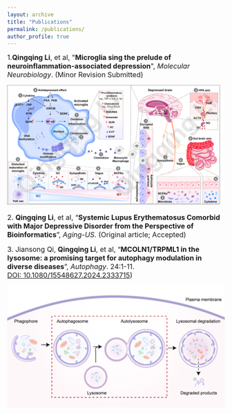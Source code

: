 ```yaml
---
layout: archive
title: "Publications"
permalink: /publications/
author_profile: true
---
```

<span style="font-size:16px;">1.**Qingqing Li**, et al, "**Microglia sing the prelude of neuroinflammation-associated depression**", _Molecular Neurobiology_. (Minor Revision Submitted)</span>

<img src='/images/1.png' /><br> 

<span style="font-size:16px;">2. **Qingqing Li**, et al, “**Systemic Lupus Erythematosus Comorbid with Major Depressive Disorder from the Perspective of Bioinformatics**”, _Aging-US_. (Original article; Accepted)</span>
<br> 

<span style="font-size:16px;">3. Jiansong Qi, **Qingqing Li**, et al, “**MCOLN1/TRPML1 in the lysosome: a promising target for autophagy modulation in diverse diseases**”, _Autophagy_. 24:1-11.  
<a href="https://pubmed.ncbi.nlm.nih.gov/38522082/">DOI: 10.1080/15548627.2024.2333715</a>)</span><br>

<img src='/images/5.png' /><br> 
